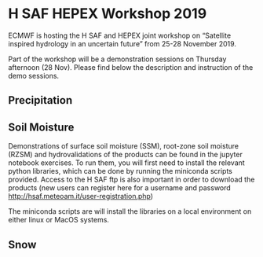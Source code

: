 # H SAF HEPEX Workshop 2019

ECMWF is hosting the H SAF and HEPEX joint workshop on “Satellite inspired hydrology in an uncertain future” from 25-28 November 2019.

Part of the workshop will be a demonstration sessions on Thursday afternoon (28 Nov). Please find below the description and instruction of the demo sessions.

## Precipitation

## Soil Moisture

Demonstrations of surface soil moisture (SSM), root-zone soil moisture (RZSM) and hydrovalidations of the products can be found in the jupyter notebook exercises. To run them, you will first need to install the relevant python libraries, which can be done by running the miniconda scripts provided. Access to the H SAF ftp is also important in order to download the products (new users can register here for a username and password http://hsaf.meteoam.it/user-registration.php)

The miniconda scripts are will install the libraries on a local environment on either linux or MacOS systems.

## Snow

